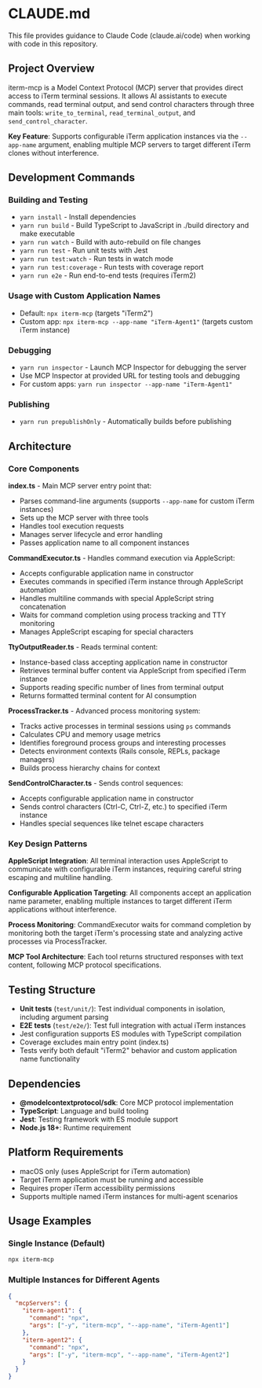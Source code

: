# CLAUDE.md

This file provides guidance to Claude Code (claude.ai/code) when working with code in this repository.

## Project Overview

iterm-mcp is a Model Context Protocol (MCP) server that provides direct access to iTerm terminal sessions. It allows AI assistants to execute commands, read terminal output, and send control characters through three main tools: `write_to_terminal`, `read_terminal_output`, and `send_control_character`.

**Key Feature**: Supports configurable iTerm application instances via the `--app-name` argument, enabling multiple MCP servers to target different iTerm clones without interference.

## Development Commands

### Building and Testing
- `yarn install` - Install dependencies
- `yarn run build` - Build TypeScript to JavaScript in ./build directory and make executable
- `yarn run watch` - Build with auto-rebuild on file changes
- `yarn run test` - Run unit tests with Jest
- `yarn run test:watch` - Run tests in watch mode
- `yarn run test:coverage` - Run tests with coverage report
- `yarn run e2e` - Run end-to-end tests (requires iTerm2)

### Usage with Custom Application Names
- Default: `npx iterm-mcp` (targets "iTerm2")
- Custom app: `npx iterm-mcp --app-name "iTerm-Agent1"` (targets custom iTerm instance)

### Debugging
- `yarn run inspector` - Launch MCP Inspector for debugging the server
- Use MCP Inspector at provided URL for testing tools and debugging
- For custom apps: `yarn run inspector --app-name "iTerm-Agent1"`

### Publishing
- `yarn run prepublishOnly` - Automatically builds before publishing

## Architecture

### Core Components

**index.ts** - Main MCP server entry point that:
- Parses command-line arguments (supports `--app-name` for custom iTerm instances)
- Sets up the MCP server with three tools
- Handles tool execution requests
- Manages server lifecycle and error handling
- Passes application name to all component instances

**CommandExecutor.ts** - Handles command execution via AppleScript:
- Accepts configurable application name in constructor
- Executes commands in specified iTerm instance through AppleScript automation
- Handles multiline commands with special AppleScript string concatenation
- Waits for command completion using process tracking and TTY monitoring
- Manages AppleScript escaping for special characters

**TtyOutputReader.ts** - Reads terminal content:
- Instance-based class accepting application name in constructor
- Retrieves terminal buffer content via AppleScript from specified iTerm instance
- Supports reading specific number of lines from terminal output
- Returns formatted terminal content for AI consumption

**ProcessTracker.ts** - Advanced process monitoring system:
- Tracks active processes in terminal sessions using `ps` commands
- Calculates CPU and memory usage metrics
- Identifies foreground process groups and interesting processes
- Detects environment contexts (Rails console, REPLs, package managers)
- Builds process hierarchy chains for context

**SendControlCharacter.ts** - Sends control sequences:
- Accepts configurable application name in constructor
- Sends control characters (Ctrl-C, Ctrl-Z, etc.) to specified iTerm instance
- Handles special sequences like telnet escape characters

### Key Design Patterns

**AppleScript Integration**: All terminal interaction uses AppleScript to communicate with configurable iTerm instances, requiring careful string escaping and multiline handling.

**Configurable Application Targeting**: All components accept an application name parameter, enabling multiple instances to target different iTerm applications without interference.

**Process Monitoring**: CommandExecutor waits for command completion by monitoring both the target iTerm's processing state and analyzing active processes via ProcessTracker.

**MCP Tool Architecture**: Each tool returns structured responses with text content, following MCP protocol specifications.

## Testing Structure

- **Unit tests** (`test/unit/`): Test individual components in isolation, including argument parsing
- **E2E tests** (`test/e2e/`): Test full integration with actual iTerm instances
- Jest configuration supports ES modules with TypeScript compilation
- Coverage excludes main entry point (index.ts)
- Tests verify both default "iTerm2" behavior and custom application name functionality

## Dependencies

- **@modelcontextprotocol/sdk**: Core MCP protocol implementation
- **TypeScript**: Language and build tooling
- **Jest**: Testing framework with ES module support
- **Node.js 18+**: Runtime requirement

## Platform Requirements

- macOS only (uses AppleScript for iTerm automation)
- Target iTerm application must be running and accessible
- Requires proper iTerm accessibility permissions
- Supports multiple named iTerm instances for multi-agent scenarios

## Usage Examples

### Single Instance (Default)
```bash
npx iterm-mcp
```

### Multiple Instances for Different Agents
```json
{
  "mcpServers": {
    "iterm-agent1": {
      "command": "npx",
      "args": ["-y", "iterm-mcp", "--app-name", "iTerm-Agent1"]
    },
    "iterm-agent2": {
      "command": "npx", 
      "args": ["-y", "iterm-mcp", "--app-name", "iTerm-Agent2"]
    }
  }
}
```